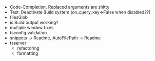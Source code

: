 

 * Code-Completion. Replaced arguments are shitty
 * Test: Deactivate Build system (on_query_key=>False when disabled??)
 * filesGlob
 * is Build output working?
 * multiple window fixes
 * tsconfig validation
 * snippets -> Readme, AutoFilePath -> Readme
 * tsserver
   + refactoring
   + formatting